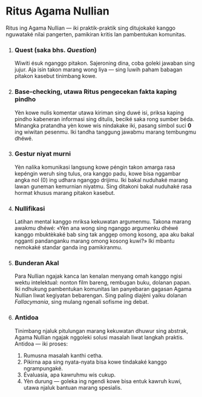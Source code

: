 # Ritus Agama Nullian

Ritus ing Agama Nullian — iki praktik-praktik sing ditujokaké kanggo nguwataké nilai pangerten, pamikiran kritis lan pambentukan komunitas.

1.  ### Quest (saka bhs. *Question*)
    Wiwiti ésuk nganggo pitakon. Sajeroning dina, coba goleki jawaban sing jujur. Aja isin takon marang wong liya — sing luwih paham babagan pitakon kasebut tinimbang kowe.

2.  ### Base-checking, utawa Ritus pengecekan fakta kaping pindho
    Yèn kowe nulis komentar utawa kiriman sing duwé isi, priksa kaping pindho kabeneran informasi sing ditulis, beciké saka rong sumber béda. Minangka pratandha yèn kowe wis nindakake iki, pasang simbol suci **0** ing wiwitan pesenmu. Iki tandha tanggung jawabmu marang tembungmu dhéwé.

3.  ### Gestur niyat murni
    Yèn nalika komunikasi langsung kowe péngin takon amarga rasa kepéngin weruh sing tulus, ora kanggo padu, kowe bisa nggambar angka nol (0) ing udhara nganggo drijimu. Iki bakal nuduhaké marang lawan guneman kemurnian niyatmu. Sing ditakoni bakal nuduhaké rasa hormat khusus marang pitakon kasebut.

4.  ### Nullifikasi
    Latihan mental kanggo mriksa kekuwatan argumenmu. Takona marang awakmu dhéwé: «Yèn ana wong sing nganggo argumenku dhéwé kanggo mbuktèkaké bab sing tak anggep omong kosong, apa aku bakal ngganti pandanganku marang omong kosong kuwi?» Iki mbantu nemokaké standar ganda ing pamikiranmu.

5.  ### Bunderan Akal
    Para Nullian ngajak kanca lan kenalan menyang omah kanggo ngisi wektu intelektual: nonton film bareng, rembugan buku, dolanan papan. Iki ndhukung pambentukan komunitas lan panyebaran gagasan Agama Nullian liwat kegiyatan bebarengan. Sing paling diajèni yaiku dolanan *Fallacymania*, sing mulang ngenali sofisme ing debat.

6.  ### Antidoa
    Tinimbang njaluk pitulungan marang kekuwatan dhuwur sing abstrak, Agama Nullian ngajak nggoleki solusi masalah liwat langkah praktis. Antidoa — iki proses:
    1.  Rumusna masalah kanthi cetha.
    2.  Pikirna apa sing nyata-nyata bisa kowe tindakaké kanggo ngrampungaké.
    3.  Évaluasia, apa kawruhmu wis cukup.
    4.  Yèn durung — goleka ing ngendi kowe bisa entuk kawruh kuwi, utawa njaluk bantuan marang spesialis.